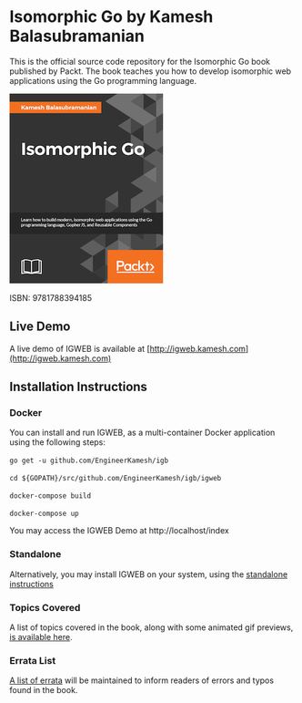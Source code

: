 # Isomorphic Go by Kamesh Balasubramanian

This is the official source code repository for the Isomorphic Go book published by Packt. The book teaches you how to develop isomorphic web applications using the Go programming language.

[![IsomorphicGo](https://raw.githubusercontent.com/EngineerKamesh/igb/master/assets/isomorphicgo_cover_thumb.png)](https://www.packtpub.com/web-development/isomorphic-go)

ISBN: 9781788394185

## Live Demo
A live demo of IGWEB is available at [http://igweb.kamesh.com](http://igweb.kamesh.com)

## Installation Instructions

### Docker

You can install and run IGWEB, as a multi-container Docker application using the following steps:

`go get -u github.com/EngineerKamesh/igb`

`cd ${GOPATH}/src/github.com/EngineerKamesh/igb/igweb`

`docker-compose build`

`docker-compose up`

You may access the IGWEB Demo at http://localhost/index

### Standalone

Alternatively, you may install IGWEB on your system, using the [standalone instructions](Standalone.md)

### Topics Covered

A list of topics covered in the book, along with some animated gif previews, [is available here](Previews.md).

### Errata List

[A list of errata](https://github.com/EngineerKamesh/igb/Errata.md) will be maintained to inform readers of errors and typos found in the book.
